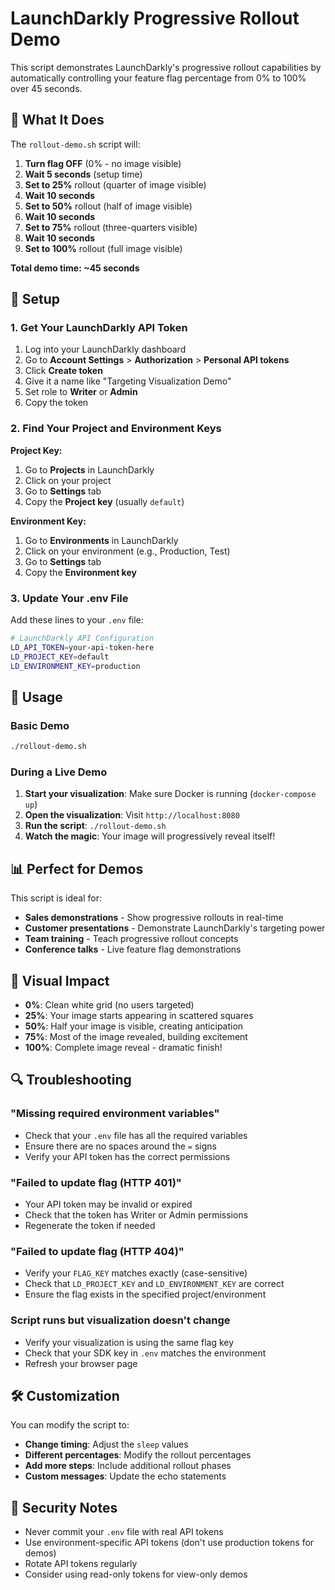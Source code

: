 # LaunchDarkly Progressive Rollout Demo

This script demonstrates LaunchDarkly's progressive rollout capabilities by automatically controlling your feature flag percentage from 0% to 100% over 45 seconds.

## 🎯 What It Does

The `rollout-demo.sh` script will:

1. **Turn flag OFF** (0% - no image visible)
2. **Wait 5 seconds** (setup time)
3. **Set to 25%** rollout (quarter of image visible)
4. **Wait 10 seconds**
5. **Set to 50%** rollout (half of image visible) 
6. **Wait 10 seconds**
7. **Set to 75%** rollout (three-quarters visible)
8. **Wait 10 seconds**
9. **Set to 100%** rollout (full image visible)

**Total demo time: ~45 seconds**

## 🔧 Setup

### 1. Get Your LaunchDarkly API Token

1. Log into your LaunchDarkly dashboard
2. Go to **Account Settings** > **Authorization** > **Personal API tokens**
3. Click **Create token**
4. Give it a name like "Targeting Visualization Demo"
5. Set role to **Writer** or **Admin**
6. Copy the token

### 2. Find Your Project and Environment Keys

**Project Key:**
1. Go to **Projects** in LaunchDarkly
2. Click on your project
3. Go to **Settings** tab
4. Copy the **Project key** (usually `default`)

**Environment Key:**
1. Go to **Environments** in LaunchDarkly  
2. Click on your environment (e.g., Production, Test)
3. Go to **Settings** tab
4. Copy the **Environment key**

### 3. Update Your .env File

Add these lines to your `.env` file:

```bash
# LaunchDarkly API Configuration
LD_API_TOKEN=your-api-token-here
LD_PROJECT_KEY=default
LD_ENVIRONMENT_KEY=production
```

## 🚀 Usage

### Basic Demo
```bash
./rollout-demo.sh
```

### During a Live Demo
1. **Start your visualization**: Make sure Docker is running (`docker-compose up`)
2. **Open the visualization**: Visit `http://localhost:8080`
3. **Run the script**: `./rollout-demo.sh`
4. **Watch the magic**: Your image will progressively reveal itself!

## 📊 Perfect for Demos

This script is ideal for:
- **Sales demonstrations** - Show progressive rollouts in real-time
- **Customer presentations** - Demonstrate LaunchDarkly's targeting power
- **Team training** - Teach progressive rollout concepts
- **Conference talks** - Live feature flag demonstrations

## 🎨 Visual Impact

- **0%**: Clean white grid (no users targeted)
- **25%**: Your image starts appearing in scattered squares
- **50%**: Half your image is visible, creating anticipation
- **75%**: Most of the image revealed, building excitement  
- **100%**: Complete image reveal - dramatic finish!

## 🔍 Troubleshooting

### "Missing required environment variables"
- Check that your `.env` file has all the required variables
- Ensure there are no spaces around the `=` signs
- Verify your API token has the correct permissions

### "Failed to update flag (HTTP 401)"
- Your API token may be invalid or expired
- Check that the token has Writer or Admin permissions
- Regenerate the token if needed

### "Failed to update flag (HTTP 404)"
- Verify your `FLAG_KEY` matches exactly (case-sensitive)
- Check that `LD_PROJECT_KEY` and `LD_ENVIRONMENT_KEY` are correct
- Ensure the flag exists in the specified project/environment

### Script runs but visualization doesn't change
- Verify your visualization is using the same flag key
- Check that your SDK key in `.env` matches the environment
- Refresh your browser page

## 🛠 Customization

You can modify the script to:
- **Change timing**: Adjust the `sleep` values
- **Different percentages**: Modify the rollout percentages
- **Add more steps**: Include additional rollout phases
- **Custom messages**: Update the echo statements

## 🔐 Security Notes

- Never commit your `.env` file with real API tokens
- Use environment-specific API tokens (don't use production tokens for demos)
- Rotate API tokens regularly
- Consider using read-only tokens for view-only demos
